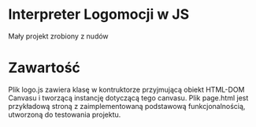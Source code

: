 # Interpreter Logomocji w JS

Mały projekt zrobiony z nudów

# Zawartość

Plik logo.js zawiera klasę w kontruktorze przyjmującą obiekt HTML-DOM Canvasu i tworzącą instancję dotyczącą tego canvasu.
Plik page.html jest przykładową stroną z zaimplementowaną podstawową funkcjonalnością, utworzoną do testowania projektu.